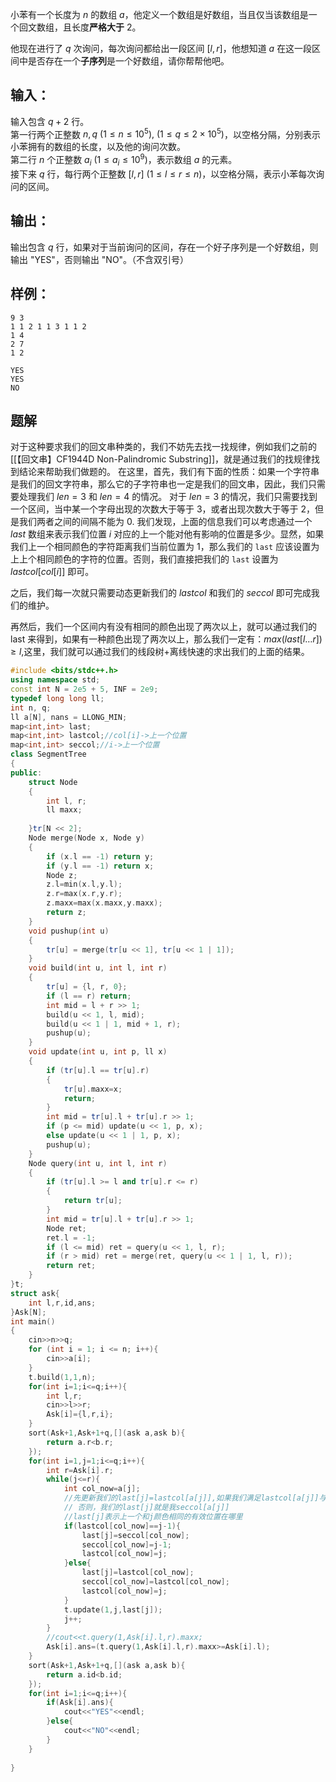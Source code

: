 小苯有一个长度为 $n$ 的数组 $a$，他定义一个数组是好数组，当且仅当该数组是一个回文数组，且长度**严格大于** $2$。  
  
他现在进行了 $q$ 次询问，每次询问都给出一段区间 $[l, r]$，他想知道 $a$ 在这一段区间中是否存在一个**子序列**是一个好数组，请你帮帮他吧。

## 输入：
输入包含 $q + 2$ 行。  
第一行两个正整数 $n, q\ (1 \leq n \leq 10^5),\ (1 \leq q \leq 2 \times 10^5)$，以空格分隔，分别表示小苯拥有的数组的长度，以及他的询问次数。  
第二行 $n$ 个正整数 $a_i\ (1 \leq a_i \leq 10^9)$，表示数组 $a$ 的元素。  
接下来 $q$ 行，每行两个正整数 $[l, r]\ (1 \leq l \leq r \leq n)$，以空格分隔，表示小苯每次询问的区间。

## 输出：
输出包含 $q$ 行，如果对于当前询问的区间，存在一个好子序列是一个好数组，则输出 "YES"，否则输出 "NO"。（不含双引号）

## 样例：
```
9 3
1 1 2 1 1 3 1 1 2
1 4
2 7
1 2
```

```
YES
YES
NO
```

## 题解
对于这种要求我们的回文串种类的，我们不妨先去找一找规律，例如我们之前的 [[【回文串】CF1944D Non-Palindromic Substring]]，就是通过我们的找规律找到结论来帮助我们做题的。
在这里，首先，我们有下面的性质：如果一个字符串是我们的回文字符串，那么它的子字符串也一定是我们的回文串，因此，我们只需要处理我们 $len=3$ 和 $len=4$ 的情况。
对于 $len=3$ 的情况，我们只需要找到一个区间，当中某一个字母出现的次数大于等于 3，或者出现次数大于等于 2，但是我们两者之间的间隔不能为 0.
我们发现，上面的信息我们可以考虑通过一个 $last$ 数组来表示我们位置 $i$ 对应的上一个能对他有影响的位置是多少。显然，如果我们上一个相同颜色的字符距离我们当前位置为 1，那么我们的 `last` 应该设置为上上个相同颜色的字符的位置。否则，我们直接把我们的 `last` 设置为 $lastcol[col[i]]$ 即可。

之后，我们每一次就只需要动态更新我们的 $lastcol$ 和我们的 $seccol$ 即可完成我们的维护。

再然后，我们一个区间内有没有相同的颜色出现了两次以上，就可以通过我们的 last 来得到，如果有一种颜色出现了两次以上，那么我们一定有：$max(last[l\dots r])\geq l$,这里，我们就可以通过我们的线段树+离线快速的求出我们的上面的结果。

```cpp
#include <bits/stdc++.h>
using namespace std;
const int N = 2e5 + 5, INF = 2e9;
typedef long long ll;
int n, q;
ll a[N], nans = LLONG_MIN;
map<int,int> last;
map<int,int> lastcol;//col[i]->上一个位置
map<int,int> seccol;//i->上一个位置
class SegmentTree
{
public:
	struct Node
	{
		int l, r;
		ll maxx;
		
	}tr[N << 2];
	Node merge(Node x, Node y)
	{
		if (x.l == -1) return y;
		if (y.l == -1) return x;
		Node z;
		z.l=min(x.l,y.l);
		z.r=max(x.r,y.r);
		z.maxx=max(x.maxx,y.maxx);
		return z;
	}
	void pushup(int u)
	{
		tr[u] = merge(tr[u << 1], tr[u << 1 | 1]);
	}
	void build(int u, int l, int r)
	{
		tr[u] = {l, r, 0};
		if (l == r) return;
		int mid = l + r >> 1;
		build(u << 1, l, mid);
		build(u << 1 | 1, mid + 1, r);
		pushup(u);
	}
	void update(int u, int p, ll x)
	{
		if (tr[u].l == tr[u].r)
		{
			tr[u].maxx=x;
			return;
		}
		int mid = tr[u].l + tr[u].r >> 1;
		if (p <= mid) update(u << 1, p, x);
		else update(u << 1 | 1, p, x);
		pushup(u);
	}
	Node query(int u, int l, int r)
	{
		if (tr[u].l >= l and tr[u].r <= r) 
		{
			return tr[u];
		}
		int mid = tr[u].l + tr[u].r >> 1;
		Node ret;
		ret.l = -1;
		if (l <= mid) ret = query(u << 1, l, r);
		if (r > mid) ret = merge(ret, query(u << 1 | 1, l, r));
		return ret;
	}
}t;
struct ask{
	int l,r,id,ans;	
}Ask[N];
int main()
{
	cin>>n>>q;
	for (int i = 1; i <= n; i++){
		cin>>a[i];
	}
	t.build(1,1,n);
	for(int i=1;i<=q;i++){
		int l,r;
		cin>>l>>r;
		Ask[i]={l,r,i};
	}
	sort(Ask+1,Ask+1+q,[](ask a,ask b){
		return a.r<b.r;
	});
	for(int i=1,j=1;i<=q;i++){
		int r=Ask[i].r;
		while(j<=r){
			int col_now=a[j];
			//先更新我们的last[j]=lastcol[a[j]],如果我们满足lastcol[a[j]]与j之间的间隔大于1 
			// 否则，我们的last[j]就是我seccol[a[j]]
			//last[j]表示上一个和j颜色相同的有效位置在哪里 
			if(lastcol[col_now]==j-1){
				last[j]=seccol[col_now];
				seccol[col_now]=j-1;
				lastcol[col_now]=j;
			}else{
				last[j]=lastcol[col_now];
				seccol[col_now]=lastcol[col_now];
				lastcol[col_now]=j;
			}
			t.update(1,j,last[j]);
            j++;
		}
		//cout<<t.query(1,Ask[i].l,r).maxx;
		Ask[i].ans=(t.query(1,Ask[i].l,r).maxx>=Ask[i].l);
	}
	sort(Ask+1,Ask+1+q,[](ask a,ask b){
		return a.id<b.id;
	});
	for(int i=1;i<=q;i++){
        if(Ask[i].ans){
            cout<<"YES"<<endl;
        }else{
            cout<<"NO"<<endl;
        }
	}
	
}
```